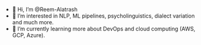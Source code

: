 - 👋 Hi, I’m @Reem-Alatrash
- 👀 I’m interested in NLP, ML pipelines, psycholinguistics, dialect variation and much more.
- 🌱 I’m currently learning more about DevOps and cloud computing (AWS, GCP, Azure).
<!---- 💞️ I’m looking to collaborate on ...
- 📫 How to reach me--->

<!---
Reem-Alatrash/Reem-Alatrash is a ✨ special ✨ repository because its `README.md` (this file) appears on your GitHub profile.
You can click the Preview link to take a look at your changes.
--->
